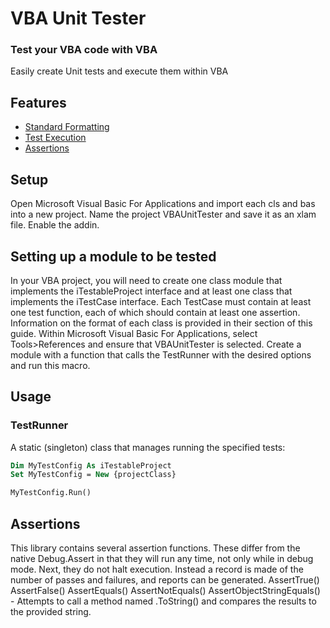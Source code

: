 VBA Unit Tester
=====================

### Test your VBA code with VBA

Easily create Unit tests and execute them within VBA

Features
--------
 * [Standard Formatting](#format)
 * [Test Execution](#execution)
 * [Assertions](#assertions)
 
Setup
-----

Open Microsoft Visual Basic For Applications and import each cls and bas into a new project. Name the project VBAUnitTester and save it as an xlam file. Enable the addin.

Setting up a module to be tested
-----
In your VBA project, you will need to create one class module that implements the iTestableProject interface and at least one class that implements the iTestCase interface. Each TestCase must contain at least one test function, each of which should contain at least one assertion. Information on the format of each class is provided in their section of this guide.
Within Microsoft Visual Basic For Applications, select Tools>References and ensure that VBAUnitTester is selected.
Create a module with a function that calls the TestRunner with the desired options and run this macro.

 Usage
-----

### TestRunner
A static (singleton) class that manages running the specified tests:
```vb
Dim MyTestConfig As iTestableProject
Set MyTestConfig = New {projectClass}

MyTestConfig.Run()

```

Assertions
-----
This library contains several assertion functions. These differ from the native Debug.Assert in that they will run any time, not only while in debug mode. Next, they do not halt execution. Instead a record is made of the number of passes and failures, and reports can be generated.
AssertTrue()
AssertFalse()
AssertEquals()
AssertNotEquals()
AssertObjectStringEquals() - Attempts to call a method named .ToString() and compares the results to the provided string.
